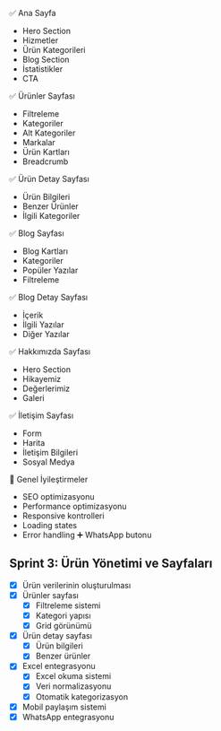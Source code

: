 ✅ Ana Sayfa

- Hero Section
- Hizmetler
- Ürün Kategorileri
- Blog Section
- İstatistikler
- CTA

✅ Ürünler Sayfası

- Filtreleme
- Kategoriler
- Alt Kategoriler
- Markalar
- Ürün Kartları
- Breadcrumb

✅ Ürün Detay Sayfası

- Ürün Bilgileri
- Benzer Ürünler
- İlgili Kategoriler

✅ Blog Sayfası

- Blog Kartları
- Kategoriler
- Popüler Yazılar
- Filtreleme

✅ Blog Detay Sayfası

- İçerik
- İlgili Yazılar
- Diğer Yazılar

✅ Hakkımızda Sayfası

- Hero Section
- Hikayemiz
- Değerlerimiz
- Galeri

✅ İletişim Sayfası

- Form
- Harita
- İletişim Bilgileri
- Sosyal Medya

🔄 Genel İyileştirmeler

- SEO optimizasyonu
- Performance optimizasyonu
- Responsive kontrolleri
- Loading states
- Error handling
  ➕ WhatsApp butonu

## Sprint 3: Ürün Yönetimi ve Sayfaları

- [x] Ürün verilerinin oluşturulması
- [x] Ürünler sayfası
  - [x] Filtreleme sistemi
  - [x] Kategori yapısı
  - [x] Grid görünümü
- [x] Ürün detay sayfası
  - [x] Ürün bilgileri
  - [x] Benzer ürünler
- [x] Excel entegrasyonu
  - [x] Excel okuma sistemi
  - [x] Veri normalizasyonu
  - [x] Otomatik kategorizasyon
- [x] Mobil paylaşım sistemi
- [x] WhatsApp entegrasyonu
